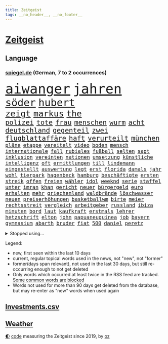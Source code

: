 ```yaml
---
title: Zeitgeist
tags: __no_header__, __no_footer__
---
```


# [Zeitgeist](https://oliz.io/zeitgeist/)

## Language

<h3><a href="https://www.spiegel.de" target="_blank">spiegel.de</a> (German, 7 to 2 occurrences)</h3>
<p style="font-family:monospace">
<span style="font-size:32pt"><a href="news_links.html#aiwanger" class="current">aiwanger</a></span>
<span style="font-size:32pt"><a href="news_links.html#jahren" class="current">jahren</a></span>
<br>
<span style="font-size:24pt"><a href="news_links.html#söder" class="current">söder</a></span>
<span style="font-size:24pt"><a href="news_links.html#hubert" class="current">hubert</a></span>
<br>
<span style="font-size:20pt"><a href="news_links.html#zeigt" class="current">zeigt</a></span>
<span style="font-size:20pt"><a href="news_links.html#markus" class="current">markus</a></span>
<span style="font-size:20pt"><a href="news_links.html#the" class="current">the</a></span>
<br>
<span style="font-size:16pt"><a href="news_links.html#polizei" class="current">polizei</a></span>
<span style="font-size:16pt"><a href="news_links.html#tote" class="current">tote</a></span>
<span style="font-size:16pt"><a href="news_links.html#frau" class="current">frau</a></span>
<span style="font-size:16pt"><a href="news_links.html#menschen" class="current">menschen</a></span>
<span style="font-size:16pt"><a href="news_links.html#wurm" class="new">wurm</a></span>
<span style="font-size:16pt"><a href="news_links.html#acht" class="current">acht</a></span>
<span style="font-size:16pt"><a href="news_links.html#deutschland" class="current">deutschland</a></span>
<span style="font-size:16pt"><a href="news_links.html#gegenteil" class="current">gegenteil</a></span>
<span style="font-size:16pt"><a href="news_links.html#zwei" class="current">zwei</a></span>
<span style="font-size:16pt"><a href="news_links.html#flugblattaffäre" class="new">flugblattaffäre</a></span>
<span style="font-size:16pt"><a href="news_links.html#haft" class="current">haft</a></span>
<span style="font-size:16pt"><a href="news_links.html#verurteilt" class="current">verurteilt</a></span>
<span style="font-size:16pt"><a href="news_links.html#münchen" class="current">münchen</a></span>
<br>
<span style="font-size:12pt"><a href="news_links.html#pläne" class="current">pläne</a></span>
<span style="font-size:12pt"><a href="news_links.html#etappe" class="current">etappe</a></span>
<span style="font-size:12pt"><a href="news_links.html#vereitelt" class="current">vereitelt</a></span>
<span style="font-size:12pt"><a href="news_links.html#video" class="current">video</a></span>
<span style="font-size:12pt"><a href="news_links.html#boden" class="current">boden</a></span>
<span style="font-size:12pt"><a href="news_links.html#mensch" class="current">mensch</a></span>
<span style="font-size:12pt"><a href="news_links.html#internationale" class="current">internationale</a></span>
<span style="font-size:12pt"><a href="news_links.html#fall" class="current">fall</a></span>
<span style="font-size:12pt"><a href="news_links.html#rubiales" class="new">rubiales</a></span>
<span style="font-size:12pt"><a href="news_links.html#fußball" class="current">fußball</a></span>
<span style="font-size:12pt"><a href="news_links.html#selten" class="current">selten</a></span>
<span style="font-size:12pt"><a href="news_links.html#sagt" class="current">sagt</a></span>
<span style="font-size:12pt"><a href="news_links.html#inklusion" class="new">inklusion</a></span>
<span style="font-size:12pt"><a href="news_links.html#vereinten" class="current">vereinten</a></span>
<span style="font-size:12pt"><a href="news_links.html#nationen" class="current">nationen</a></span>
<span style="font-size:12pt"><a href="news_links.html#umsetzung" class="current">umsetzung</a></span>
<span style="font-size:12pt"><a href="news_links.html#künstliche" class="current">künstliche</a></span>
<span style="font-size:12pt"><a href="news_links.html#intelligenz" class="current">intelligenz</a></span>
<span style="font-size:12pt"><a href="news_links.html#oft" class="current">oft</a></span>
<span style="font-size:12pt"><a href="news_links.html#ermittlungen" class="current">ermittlungen</a></span>
<span style="font-size:12pt"><a href="news_links.html#till" class="current">till</a></span>
<span style="font-size:12pt"><a href="news_links.html#lindemann" class="current">lindemann</a></span>
<span style="font-size:12pt"><a href="news_links.html#eingestellt" class="current">eingestellt</a></span>
<span style="font-size:12pt"><a href="news_links.html#auswertung" class="new">auswertung</a></span>
<span style="font-size:12pt"><a href="news_links.html#legt" class="current">legt</a></span>
<span style="font-size:12pt"><a href="news_links.html#erst" class="current">erst</a></span>
<span style="font-size:12pt"><a href="news_links.html#florida" class="current">florida</a></span>
<span style="font-size:12pt"><a href="news_links.html#damals" class="current">damals</a></span>
<span style="font-size:12pt"><a href="news_links.html#jahr" class="current">jahr</a></span>
<span style="font-size:12pt"><a href="news_links.html#wohl" class="current">wohl</a></span>
<span style="font-size:12pt"><a href="news_links.html#tierpark" class="new">tierpark</a></span>
<span style="font-size:12pt"><a href="news_links.html#hagenbeck" class="new">hagenbeck</a></span>
<span style="font-size:12pt"><a href="news_links.html#hamburg" class="current">hamburg</a></span>
<span style="font-size:12pt"><a href="news_links.html#beschäftigte" class="current">beschäftigte</a></span>
<span style="font-size:12pt"><a href="news_links.html#ersten" class="current">ersten</a></span>
<span style="font-size:12pt"><a href="news_links.html#streik" class="current">streik</a></span>
<span style="font-size:12pt"><a href="news_links.html#offen" class="current">offen</a></span>
<span style="font-size:12pt"><a href="news_links.html#freien" class="current">freien</a></span>
<span style="font-size:12pt"><a href="news_links.html#wähler" class="current">wähler</a></span>
<span style="font-size:12pt"><a href="news_links.html#idol" class="current">idol</a></span>
<span style="font-size:12pt"><a href="news_links.html#weeknd" class="current">weeknd</a></span>
<span style="font-size:12pt"><a href="news_links.html#serie" class="current">serie</a></span>
<span style="font-size:12pt"><a href="news_links.html#staffel" class="current">staffel</a></span>
<span style="font-size:12pt"><a href="news_links.html#unter" class="current">unter</a></span>
<span style="font-size:12pt"><a href="news_links.html#imran" class="current">imran</a></span>
<span style="font-size:12pt"><a href="news_links.html#khan" class="current">khan</a></span>
<span style="font-size:12pt"><a href="news_links.html#gericht" class="current">gericht</a></span>
<span style="font-size:12pt"><a href="news_links.html#neuer" class="current">neuer</a></span>
<span style="font-size:12pt"><a href="news_links.html#bürgergeld" class="current">bürgergeld</a></span>
<span style="font-size:12pt"><a href="news_links.html#euro" class="current">euro</a></span>
<span style="font-size:12pt"><a href="news_links.html#erhalten" class="current">erhalten</a></span>
<span style="font-size:12pt"><a href="news_links.html#mehr" class="current">mehr</a></span>
<span style="font-size:12pt"><a href="news_links.html#griechenland" class="current">griechenland</a></span>
<span style="font-size:12pt"><a href="news_links.html#waldbrände" class="current">waldbrände</a></span>
<span style="font-size:12pt"><a href="news_links.html#löschwasser" class="new">löschwasser</a></span>
<span style="font-size:12pt"><a href="news_links.html#neuen" class="current">neuen</a></span>
<span style="font-size:12pt"><a href="news_links.html#preiserhöhungen" class="current">preiserhöhungen</a></span>
<span style="font-size:12pt"><a href="news_links.html#basketballwm" class="new">basketballwm</a></span>
<span style="font-size:12pt"><a href="news_links.html#birte" class="new">birte</a></span>
<span style="font-size:12pt"><a href="news_links.html#meier" class="current">meier</a></span>
<span style="font-size:12pt"><a href="news_links.html#rechtsstreit" class="current">rechtsstreit</a></span>
<span style="font-size:12pt"><a href="news_links.html#vergleich" class="current">vergleich</a></span>
<span style="font-size:12pt"><a href="news_links.html#arbeitgeber" class="current">arbeitgeber</a></span>
<span style="font-size:12pt"><a href="news_links.html#russland" class="current">russland</a></span>
<span style="font-size:12pt"><a href="news_links.html#ibiza" class="new">ibiza</a></span>
<span style="font-size:12pt"><a href="news_links.html#minuten" class="current">minuten</a></span>
<span style="font-size:12pt"><a href="news_links.html#bord" class="current">bord</a></span>
<span style="font-size:12pt"><a href="news_links.html#laut" class="current">laut</a></span>
<span style="font-size:12pt"><a href="news_links.html#kaufkraft" class="current">kaufkraft</a></span>
<span style="font-size:12pt"><a href="news_links.html#erstmals" class="current">erstmals</a></span>
<span style="font-size:12pt"><a href="news_links.html#lehrer" class="current">lehrer</a></span>
<span style="font-size:12pt"><a href="news_links.html#hetzschrift" class="new">hetzschrift</a></span>
<span style="font-size:12pt"><a href="news_links.html#elton" class="current">elton</a></span>
<span style="font-size:12pt"><a href="news_links.html#john" class="current">john</a></span>
<span style="font-size:12pt"><a href="news_links.html#papuaneuguinea" class="current">papuaneuguinea</a></span>
<span style="font-size:12pt"><a href="news_links.html#job" class="current">job</a></span>
<span style="font-size:12pt"><a href="news_links.html#bayern" class="current">bayern</a></span>
<span style="font-size:12pt"><a href="news_links.html#gymnasium" class="new">gymnasium</a></span>
<span style="font-size:12pt"><a href="news_links.html#abarth" class="new">abarth</a></span>
<span style="font-size:12pt"><a href="news_links.html#bruder" class="current">bruder</a></span>
<span style="font-size:12pt"><a href="news_links.html#fiat" class="new">fiat</a></span>
<span style="font-size:12pt"><a href="news_links.html#500" class="current">500</a></span>
<span style="font-size:12pt"><a href="news_links.html#daniel" class="current">daniel</a></span>
<span style="font-size:12pt"><a href="news_links.html#peretz" class="new">peretz</a></span>
</p>
<details>
<summary>Stopped using...</summary>
<p class="former" style="font-size:12pt">
entdeckte(1041) müssten(1041) körper(1040) 2015(1039) klimaneutral(1039) kämpfte(1039) schlimm(1039) weshalb(1039) atmosphäre(1038) entgegen(1038) höher(1038) ziemlich(1038) 37(1037) beamten(1037) londoner(1037) pflege(1037) tötete(1037) versorgt(1037) führerschein(1036) kritische(1036) tschechien(1036) weltkrieg(1036) überall(1036) erfahrung(1035) favoriten(1035) lehnen(1035) löhne(1035) mengen(1035) paul(1035) rote(1035) stefan(1035) ursula(1035) april(1034) bmw(1034) einreisen(1034) halben(1034) schatten(1034) teilte(1034) alkohol(1033) berufung(1033) beschimpft(1033) drehen(1033) hervor(1033) mitunter(1033) prüfung(1033) umwelt(1033) beachten(1032) beschluss(1032) erdoğan(1032) geholfen(1032) reporter(1032) spanier(1032) stellten(1032) album(1031) hölle(1031) kollaps(1031) mönchengladbach(1031) wirtschaftsminister(1031) amnesty(1030) ard(1030) heftig(1030) schwangerschaft(1030) voraus(1030) altes(1029) bull(1029) dachte(1029) hieß(1029) leyen(1029) red(1029) umstritten(1029) verurteilte(1029) abstimmen(1028) marke(1028) möglichst(1028) verschieben(1028) 1500(1027) deutlichen(1027) erkenntnisse(1027) erkrankt(1027) fließt(1027) freiburg(1027) streitkräfte(1027) verbreiten(1027) wofür(1027) themen(1026) vermutet(1026) aufgegeben(1025) debatten(1025) ersetzen(1025) künftige(1025) tut(1025) e(1024) entscheidend(1024) euparlament(1024) getrennt(1024) abgebrochen(1023) belgien(1023) berät(1023) abgehört(1022) kindes(1022) zeichen(1021) motiv(1019) schriftsteller(1019) matthias(1018) störung(1018) tatverdächtigen(1018) kooperation(1017) hunger(1016) porsche(1016) umgeht(1016) hielten(1015) mercedes(1015) richard(1015) schießen(1014) sitzung(1014) gelingen(1013) drittel(1012) kommende(1012) handel(1011) katar(1010) prognose(1010) ältere(1010) regelung(1008) samstagmorgen(1008) vorgegangen(1008) einbruch(1006) steffen(1006) atomkraft(1005) papier(1005) teilt(1002) herausforderung(999) ministerien(999) schock(996) staatlichen(990) annäherung(984) johannes(982) missbrauchs(981) sammeln(974) zusätzliche(970) marine(969) cdu/csu(966) diagnose(924) lehrerin(912) anfeindungen(901) zusammenbruch(892) strebt(876) lahm(865) long(858) unis(849) gewalttat(847) 250(843) besonderes(815) tennisstar(804) spiegelreporter(799) schwäche(784) adac(776) partnerschaft(765) inszenieren(745) sichtbar(744) jahrzehnt(720) erhofft(716) zurückziehen(715) gewohnt(713) machtübernahme(711) harris(698) eindeutig(697) gewandt(697) illegaler(697) worum(686) millionenhöhe(683) schulden(681) abkommen(675) rwe(671) rauswurf(665) siebten(663) strackzimmermann(662) spürbar(655) weißer(652) roth(644) verteidiger(643) euländer(642) betrüger(641) gletscher(640) vatikan(634) stadtteil(633) vorgesehen(633) kürzer(627) guterres(620) pech(620) gesteckt(619) zustande(618) historischer(614) diskussionen(610) kriegs(606) angekündigte(605) öffentlichrechtlichen(603) marieagnes(599) papa(598) aufgestellt(594) genehmigt(581) ring(581) steffi(580) lemke(578) sankt(576) inhalte(575) teppich(567) herausgefunden(558) heißen(554) fremd(549) behauptete(545) runter(541) dreharbeiten(530) indischen(528) fluss(526) stabil(522) bomben(519) unmittelbar(519) austausch(517) empfang(516) nukleare(511) 34(510) töchter(508) söhne(505) herrschte(495) bezeichnen(489) packenden(476) anschuldigungen(474) trocken(452) brennende(447) unterlagen(447) dinner(445) bgh(444) unobericht(444) diejenigen(442) zunahme(442) sinne(441) sprung(432) senegal(427) umwelthilfe(427) gegnerin(426) irgendwann(424) nationale(424) tvinterview(423) künstlichen(422) gegenzug(421) feuert(418) gelöscht(416) schrumpfen(415) neuseelands(414) thüringens(414) mob(413) gleichberechtigung(412) standards(410) demenz(408) geste(402) einleiten(395) verleihung(393) dach(384) fpö(381) ältesten(381) fronten(378) aufbau(373) subventionen(373) grab(357) gott(354) träumt(353) tobias(352) 63(351) nachspiel(348) skizziert(346) schickte(344) atlantik(343) gerechtfertigt(342) anfangs(341) 1992(340) rätseln(340) bundesbank(338) rechtsradikale(335) verbündeter(330) freigegeben(329) unbestimmte(328) branchen(327) lebron(325) schwächt(319) bestimmen(317) adidas(316) rückblick(316) spiels(316) legendär(315) vereine(314) scheinbar(313) tunesien(312) elektronische(311) vergnügen(310) zweifeln(307) entführen(306) methoden(306) pjöngjang(304) erzeugerpreise(303) datenanalyse(300) traditionell(300) vizepräsidentin(300) autohersteller(293) schlachtfeld(293) zucker(290) westküste(284) songs(282) prangert(280) erreichbar(276) steuert(276) apples(274) gestohlenen(274) zulassen(274) blockaden(271) figuren(267) unerlaubt(267) feuerte(266) metall(265) transportiert(264) entwendet(263) koreanischen(261) wirtschaftliche(260) süß(259) verbindungen(259) lauter(258) pop(258) feind(257) wachsenden(257) abgründe(254) bestellen(253) frische(253) nico(253) sound(252) colorado(251) petersburg(250) 56(246) euphorie(245) angriffskrieges(244) jahresbeginn(244) verarbeiten(244) internationalem(243) gesetzliche(242) marcel(242) totschlags(242) gestalten(241) 64(240) nachschub(240) reformieren(239) verwendet(239) abhilfe(238) kandidieren(238) abgewiesen(237) darm(237) kleinsten(237) kostenlos(237) escooter(235) größeren(234) änderung(234) parkplatz(233) erwähnt(232) trieb(232) kapital(231) jva(230) fremden(229) kulturkampf(229) wiener(229) eröffnen(228) regierungsbündnis(227) einkaufszentrum(226) udo(226) renommierte(224) straftäter(224) bass(222) pionier(222) bußgeld(220) avatar(219) denkbar(218) genehmigungen(218) googles(216) überflüssig(215) perspektive(214) werten(214) reihen(213) thailands(213) verbote(213) ausstand(210) christdemokraten(210) zufällig(210) mischt(208) regionalzug(208) verschärfte(208) halbinsel(206) profifußball(206) umweltministerin(206) unbezahlbar(206) jp(205) oldtimer(205) 33jährige(203) orthodoxe(203) botschafterin(202) temperatur(202) unterhose(202) wasserstoff(202) befasst(201) behördenangaben(200) klagte(200) jason(196) kriegsgebiet(196) leon(196) event(193) startups(193) aufgearbeitet(189) büßen(189) schritten(188) verwenden(188) antike(187) bienen(186) gleiche(186) steigert(186) vorzubereiten(186) aufbauen(185) pflegen(185) vizepräsidenten(185) aufbruch(183) läufer(182) media(182) zutiefst(182) reiz(181) vernetzt(181) 1600(180) beitritt(180) gesetzlichen(180) kennzeichnung(180) bewertet(179) kampfjetlieferungen(178) achtsamkeit(177) azubis(177) ukrainern(177) überprüfung(177) bauarbeiten(176) beantwortet(175) thorsten(175) ministerpräsidenten(174) 2007(173) dienen(173) heide(173) universum(171) wagnersöldnern(171) fett(170) teilerfolg(170) teures(170) toll(170) zwölften(170) bergung(169) politikwissenschaftler(169) bürogebäude(167) flugobjekte(167) kontrollierten(166) menschliche(166) wölfe(166) mangelhafter(165) moskauer(164) verstoß(164) krawall(163) petersen(163) 1998(162) amtskollege(162) etappensieg(162) ausgewiesen(161) glücklicher(161) würmer(161) diesjährigen(160) überforderung(160) großmächte(159) aufzeichnungen(157) wallace(157) abschiebung(156) felder(156) statistischen(156) buchstaben(155) priorität(155) ernsten(154) gestreikt(154) verlegen(154) standing(153) fristen(152) territorium(151) z(151) zoos(151) passend(150) stammende(150) spannenden(149) wochenbeginn(149) zwist(149) atomwaffen(148) bestände(148) hülkenberg(148) dominieren(147) elite(147) laune(147) naiv(146) scheibe(146) stahl(146) worklifebalance(146) ferrari(145) begeben(144) goretzka(144) handelte(144) alison(143) festland(143) abkühlung(142) kardashian(142) gesunde(141) zerbrechen(141) ältester(141) optionen(140) raumfahrtagentur(140) pis(139) vermissen(139) christlichen(138) parlamentswahlen(135) schieben(135) umsetzen(135) wrack(135) aufwendige(134) pogačar(134) spuckt(134) tadej(134) 900(133) goldschatz(133) jahrelanger(133) smart(133) trophäe(133) aktueller(132) dna(132) rohstoffe(132) jpmorgan(131) schnellere(131) 800000(130) emotionen(130) entwickelte(130) umfragehoch(130) eingeklemmt(128) portal(128) rohstoff(128) erdöl(127) mercedesbenz(127) sackgasse(127) astronomie(126) challenges(126) festgeklebt(126) geschwindigkeitsrekord(126) höhenflug(126) jim(126) begeisterung(125) säen(125) marseille(124) prosieben(124) exparteichef(123) jr(123) riskieren(123) flüchtende(122) gespalten(122) torjägerin(122) ausbreiten(121) twitters(120) vorsitz(120) bundestags(119) sehnsucht(119) account(118) deutlicher(118) nils(118) zermürben(118) abgewendet(117) feierlichkeiten(117) fraktionen(117) leclerc(117) zusammenhängen(117) assange(116) lebenden(116) funkstille(115) damon(114) heißem(114) matt(114) umsetzbar(114) begrenzung(113) lebensstil(113) prämien(113) weggefährten(113) fahrerlaubnis(112) keeper(112) niedrigen(112) statistikern(112) beweis(111) keinerlei(111) nachbarschaftsstreit(111) umtriebe(111) filmte(110) stadtplaner(110) bundesweite(109) lina(109) dm(106) einsturz(106) gärten(106) nbastar(106) trikot(106) verweigern(106) 8000(105) bestellte(105) landgerichts(105) hannah(104) sonnenschutz(104) lebenstraum(103) norbert(103) sprengmeister(103) überzeugungen(103) aß(102) erstem(102) votum(102) analyst(100) gefangenenaustausch(100) toben(99) verarbeitet(99) auffällig(98) aufgerollt(97) gedeckt(97) geht's(97) insolvenzen(97) raketenstart(97) vergeltung(97) 1943(96) alain(96) science(96) österreicher(96) 97(95) erdbeeren(95) jahresziele(95) karamursa(95) a5(94) blutiger(94) ebene(94) läuferin(94) feindliche(93) flüchteten(93) heißeste(93) rad(93) rekordtemperaturen(93) kiunternehmen(92) strikt(92) substanzen(92) esoterischen(91) koffern(91) taschenbücher(91) traurige(91) apulien(90) artikel(90) coronahilfen(90) drohkulisse(90) ertrunkene(90) freikam(90) girl(90) großartigen(90) hungrig(90) innovation(90) mischen(90) selbstbewussten(90) tarnung(90) trainings(90) uboot(90) auswirken(89) jederzeit(89) löwe(89) romantische(89) zelebrieren(89) branchenverband(88) mühe(88) nächtliche(88) sowjetzeit(88) wohnblock(88) afrikaner(87) institute(87) kündigten(87) lee(87) unogeneralsekretär(87) accessoire(86) airtags(86) bestandteil(86) heiklen(86) radikalisierung(86) schmuckstück(86) vorletzten(86) anschaut(85) chase(85) ding(85) eingeliefert(85) eingewechselt(85) elektroroller(85) kreieren(85) pforzheim(85) pérez(85) sergio(85) weltwetterorganisation(85) buchstäblich(84) festtag(84) jill(84) morde(84) that(84) tracker(84) vorgenommen(84) auszusteigen(83) bereitwillig(83) gewürdigt(83) iaea(83) serge(83) fold(82) herkunftsstaaten(82) herzustellen(82) manifestieren(82) monster(82) passendes(82) skeptiker(82) wahrnehmen(82) 83(81) ada(81) blockt(81) eliten(81) heilige(81) market(81) meistgesuchten(81) nebenan(81) peters(81) schleswigholsteinischen(81) verunreinigung(81) vietnam(81) dingen(80) dämpfer(80) germain(80) hamm(80) heimtückischen(80) mägen(80) spohr(80) terrorgruppe(80) unterwäsche(80) vierjähriger(80) waldbrandgebieten(80) bronny(79) endes(79) externe(79) innen(79) nordatlantik(79) prime(79) rekordzeit(79) saint(79) staatschefs(79) menschengruppe(78) militärischer(78) parteiübergreifend(78) rettungsversuch(78) scheinheilige(78) vermieten(78) wählern(78) 21jährigen(77) afdlandrat(77) aufstellen(77) bundesamts(77) jobmarkt(77) naturschutz(77) scharfer(77) zurücktreten(77) übergang(77) benachbarte(76) coachings(76) euland(76) feministin(76) genehmigen(76) packendes(76) postfaschisten(76) putschversuch(76) sicherheitsrisiko(76) diktieren(75) polnisches(75) stürze(75) blindgänger(74) flirt(74) mobiltelefon(74) arbeitsministerium(73) brandstiftung(73) einzigartige(73) gesellschaftlichen(73) guillermo(73) schiffswrack(73) absperrband(72) absurd(72) bombardiert(72) gustavo(72) kennzeichen(72) mls(72) objekte(72) befragt(71) beliefern(71) bundeshaushalt(71) einwanderung(71) fußfessel(71) gerichtsverhandlung(71) kopenhagen(71) lukas(71) migrationsdebatte(71) run(71) sherpa(71) unzulässig(71) verschmutzung(71) vogel(71) vorsorge(71) auslaufen(70) fluggeräte(70) getreideabkommens(70) heilen(70) heinzchristian(70) johansson(70) regelwerks(70) scarlett(70) anfrage(69) däne(69) gründerin(69) schütten(69) thyssenkrupp(69) umfassender(69) zirkulation(69) zusammenarbeiten(69) akteure(68) aufheben(68) befassen(68) bekennt(68) bewundert(68) bildschirme(68) entgehen(68) epstein(68) etappen(68) höchstens(68) jones(68) kalter(68) mitregieren(68) gehisst(67) laute(67) menschlicher(67) ovations(67) regenbogenflagge(67) südeuropa(67) vielfachen(67) besiegelt(66) diverse(66) kyriakos(66) marcus(66) mitsotakis(66) rebellen(66) umweltverschmutzung(66) gerichtssaal(65) kommunaler(65) weltmacht(65) abzuwenden(64) aufklärungsdrohnen(64) gesamtführung(64) mangelnder(64) nationalismus(64) staatskrise(64) à(64) kissinger(63) polizeistation(63) teamkollege(63) gerücht(62) indischer(62) menschenrechten(62) politologe(62) risikofaktoren(62) unterlaufen(62) verlorene(62) wahrscheinlicher(62) familienvater(61) gelte(61) obergrenze(61) richtlinie(61) schockstarre(61) streaming(61) strengen(61) trick(61) achtet(60) herkunft(60) drastische(59) krimbrücke(59) schläft(59) spargelernte(59) südlich(59) verpackungsmüll(59) zugänglichen(59) entlaufen(58) erwärmung(58) getreidedeal(58) graham(58) prominent(58) balkonkraftwerke(57) begriffen(57) beobachtern(57) bleiberecht(57) unausgegoren(57) versäumt(57) auftaktsieg(56) definiert(56) fundamentale(56) hakte(56) narben(56) sensationellen(56) gewappnet(55) omas(55) tonaufnahme(55) coolness(54) eignung(54) erfundene(54) gekracht(54) jeweils(54) schießerei(54) thore(54) witzig(54) achttausender(53) jedermann(53) tinderschwindler(53) bestimmtes(52) eindrücken(52) ghazi(52) inferno(52) kannten(52) kran(52) rampenlicht(52) schwamm(52) verschärften(52) einbringen(51) entschädigungen(51) selben(51) atombombe(50) außerirdische(50) betreiberfirma(50) disqualifikation(50) lodern(50) privater(50) rabattschlacht(50) unionsfraktionsmanager(50) unterziehen(50) 78(49) computerbrille(49) gewissens(49) modellen(49) munitionsproduktion(49) rechtsaußenpartei(49) schwan(49) spotten(49) sympathie(49) abgeschoben(48) bezog(48) dächern(48) erklimmen(48) migrationsabkommen(48) milchstraße(48) tribüne(48) 2013(47) rechtsruck(47) trauriges(47) unmögliche(47) fernwärme(46) konzerten(46) nicolás(46) unseren(46) verschlechtern(46) verschmutzt(46) wehen(46) 000(45) algorithmus(45) cdukommunalpolitiker(45) freizügigkeit(45) geringerer(45) hüften(45) kolumbianische(45) schwerin(45) thunberg(45) wellbrock(45) rechtsradikalen(44) wettkämpfe(44) ablehnt(43) verhungerten(43) abkühlen(42) bewusstlosen(42) drückt(42) fachen(42) geheimdokumenten(42) geht’s(42) klimaexperte(42) sicherheitsmann(42) anrichten(41) ferienwohnungen(41) nea(41) plagt(41) tunis(41) versicherer(41) vertraut(41) vox(41) wirecard(41) abgaswerten(40) natoukrainerat(40) startplatz(40) 46jähriger(39) abends(39) beyoncé(39) emma(39) oceangate(39) realen(39) schnappt(39) titan(39) zerschnitten(39) abhang(38) bundeswirtschaftsministerium(38) massiver(38) puzzle(38) reparatur(38) speziellen(38) unters(38) geeignet(37) homophobie(37) maskottchen(37) titanunglück(37) 16jährigen(36) 2050(36) gino(36) landwirten(36) mäder(36) parteiführung(36) turnierstart(36) überfüllte(36) geschlossene(35) schott(35) wahlbeteiligung(35) entlassungen(34) exprofi(34) flüchtlingsboot(34) kaczyński(34) pischef(34) polarisieren(34) populistischer(34) senna(34) vielfalt(34) blaue(33) enger(33) hitzeschutzplan(33) munitionsdepot(33) sesselmann(33) eingeholt(32) flüchtlingskatastrophe(32) neubrandenburg(32) gerichts(31) sommerloch(31) weizen(31) artgenossen(30) aufgebracht(30) cduchefs(30) ernährungsminister(30) fernsehwerbung(30) o2(30) salzhaltige(30) vorfällen(30) waldimir(30) wassertropfen(30) abgerufen(29) natopartner(29) preisanstieg(29) sergei(29) unkonventionelle(29) catherine(28) fotografin(28) freistil(28) leitzinserhöhungen(28) polarisierung(28) saßen(28) sicherheitsdebatte(28) beschränkungen(27) buchempfehlungen(27) sauer(27) therapie(27) versenkt(27) mietvertrag(26) pandora(26) podest(26) urlaubsinsel(26) abschließen(25) achterbahn(25) emre(25) kühlen(25) lokal(25) nationalsozialismus(25) senderverbund(25) vorort(25) brandenburgs(24) inselgruppe(24) kellner(24) peloton(24) spione(24) afderfolge(23) armbinde(23) ausziehen(23) bagdad(23) blue(23) frankreichrundfahrt(23) getreideabkommen(23) planschen(23) schlüsselfigur(23) schätzte(23) supermärkte(23) vorjahre(23) widmet(23) ausnutzen(22) beeinträchtigen(22) bunte(22) diskriminierung(22) echtes(22) exweltmeister(22) kommunale(22) psychologische(22) brexithardliner(21) farage(21) klassement(21) korans(21) mäßig(21) nigel(21) sachbücher(21) verbrennung(21) vermittelt(21) 1986(20) carolin(20) faber(20) liebesbetrüger(20) linksverteidigerin(20) lächerlich(20) annektierten(19) exkanzlerin(19) relativiert(19) reservisten(19) csuabgeordnete(18) geil(18) hochgefahren(18) kampfpanzer(18) konter(18) lagen(18) porträt(18) toursieger(18) angespült(17) gigantischem(17) kriegsende(17) mehrheiten(17) strafanzeigen(17) glamour(16) inoffizielle(16) juristin(16) neukunden(16) polnischer(16) rüstungsexporte(16) simonis(16) tagessieg(16) a4(15) angefangen(15) bautzen(15) emmy(15) schweine(15) streumunition(15) abinoten(14) ansonsten(14) entlaufene(14) freiwasser(14) gerichtsverfahren(14) geschändet(14) jubelte(14) knesset(14) lando(14) mclarens(14) schwimmwm(14) verstappens(14) bauchschmerzen(13) crewmitglieder(13) eintrittskarten(13) häuslicher(13) usmarine(13) weltrekorde(13) carola(12) hintermänner(12) pornografie(12) rackete(12) rattenfänger(12) sicherheitsexperte(12) wesentliche(12) wirtschaftsweisen(12) spezialgerät(11)
</p>
</details>
<p>Legend:
<ul>
<li><span class="new">new</span>, first seen within the last 10 days</li>
<li><span class="current">current</span>, regular topical words used in the news, not "new", not "former"</li>
<li><span class="former">former(days span relevant)</span>, not used in the last 30 days, but still re-occurring enough to not get deleted</li>
<li>Only words which occurred at least twice in the RSS feed are tracked. <a href="language/filters.py">Some common words are blocked</a></li>
<li>Words not used for more than 90 days get deleted from the database, but may re-enter as "new" words when used again</li>
</ul>
</p>

## [Investments](investments.html)[.csv](investments.csv)

## [Weather](weather.html)

<footer>
<a href="javascript:toggleTheme()" class="nav">🌓</a>
<a href="https://github.com/ooz/zeitgeist">code</a> measuring the Zeitgeist since 2019, by <a href="https://oliz.io">oz</a>
</footer>
